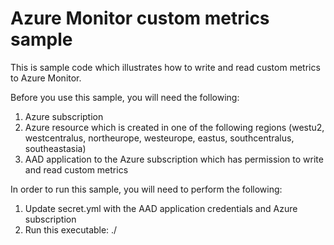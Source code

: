 # Azure Monitor custom metrics sample

This is sample code which illustrates how to write and read custom metrics to Azure Monitor.

Before you use this sample, you will need the following:
1) Azure subscription
2) Azure resource which is created in one of the following regions (westu2, westcentralus, northeurope, westeurope, eastus, southcentralus, southeastasia)
3) AAD application to the Azure subscription which has permission to write and read custom metrics

In order to run this sample, you will need to perform the following:
1) Update secret.yml with the AAD application credentials and Azure subscription 
2) Run this executable: ./<binaryname> <resourceId> <resourceRegion>